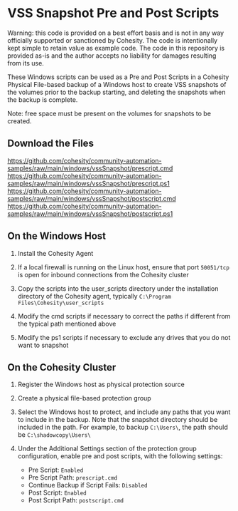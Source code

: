 # VSS Snapshot Pre and Post Scripts

Warning: this code is provided on a best effort basis and is not in any way officially supported or sanctioned by Cohesity. The code is intentionally kept simple to retain value as example code. The code in this repository is provided as-is and the author accepts no liability for damages resulting from its use.

These Windows scripts can be used as a Pre and Post Scripts in a Cohesity Physical File-based backup of a Windows host to create VSS snapshots of the volumes prior to the backup starting, and deleting the snapshots when the backup is complete.

Note: free space must be present on the volumes for snapshots to be created.

## Download the Files

<https://github.com/cohesity/community-automation-samples/raw/main/windows/vssSnapshot/prescript.cmd>
<https://github.com/cohesity/community-automation-samples/raw/main/windows/vssSnapshot/prescript.ps1>
<https://github.com/cohesity/community-automation-samples/raw/main/windows/vssSnapshot/postscript.cmd>
<https://github.com/cohesity/community-automation-samples/raw/main/windows/vssSnapshot/postscript.ps1>

## On the Windows Host

1. Install the Cohesity Agent

2. If a local firewall is running on the Linux host, ensure that port `50051/tcp` is open for inbound connections from the Cohesity cluster

3. Copy the scripts into the user_scripts directory under the installation directory of the Cohesity agent, typically `C:\Program Files\Cohesity\user_scripts`

4. Modify the cmd scripts if necessary to correct the paths if different from the typical path mentioned above

5. Modify the ps1 scripts if necessary to exclude any drives that you do not want to snapshot

## On the Cohesity Cluster

1. Register the Windows host as physical protection source

2. Create a physical file-based protection group

3. Select the Windows host to protect, and include any paths that you want to include in the backup. Note that the snapshot directory should be included in the path. For example, to backup `C:\Users\`, the path should be `C:\shadowcopy\Users\`

4. Under the Additional Settings section of the protection group configuration, enable pre and post scripts, with the following settings:

   * Pre Script: `Enabled`
   * Pre Script Path: `prescript.cmd`
   * Continue Backup if Script Fails: `Disabled`
   * Post Script: `Enabled`
   * Post Script Path: `postscript.cmd`
